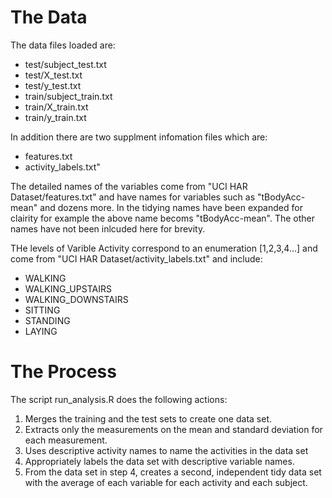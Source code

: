 
# The Data

The data files loaded are:
* test/subject_test.txt
* test/X_test.txt
* test/y_test.txt
* train/subject_train.txt
* train/X_train.txt
* train/y_train.txt

In addition there are two supplment infomation files which are:
* features.txt
* activity_labels.txt"

The detailed names of the variables come from "UCI HAR Dataset/features.txt" and have names for variables such as "tBodyAcc-mean" and dozens more. In the tidying names have been expanded for clairity for example the above name becoms "tBodyAcc-mean". The other names have not been inlcuded here for brevity.

THe levels of Varible Activity correspond to an enumeration [1,2,3,4...] and come from "UCI HAR Dataset/activity_labels.txt" and include: 
* WALKING
* WALKING_UPSTAIRS
* WALKING_DOWNSTAIRS
* SITTING
* STANDING
* LAYING

# The Process
The script run_analysis.R does the following actions:
 1. Merges the training and the test sets to create one data set.
 2. Extracts only the measurements on the mean and standard deviation  for each measurement.
 3. Uses descriptive activity names to name the activities in the data set
 4. Appropriately labels the data set with descriptive variable names.
 5. From the data set in step 4, creates a second, independent tidy data set with the average of each variable for each activity and each subject.













